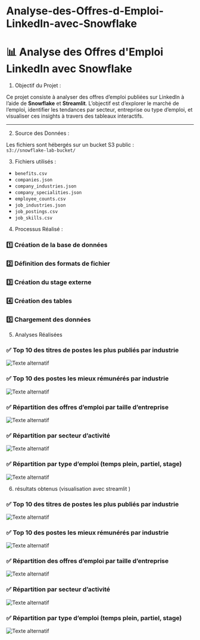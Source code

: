 # Analyse-des-Offres-d-Emploi-LinkedIn-avec-Snowflake
# 📊 Analyse des Offres d'Emploi LinkedIn avec Snowflake

1.  Objectif du Projet :

Ce projet consiste à analyser des offres d’emploi publiées sur LinkedIn à l’aide de **Snowflake** et **Streamlit**. L’objectif est d’explorer le marché de l’emploi, identifier les tendances par secteur, entreprise ou type d’emploi, et visualiser ces insights à travers des tableaux interactifs.

---

2. Source des Données :

Les fichiers sont hébergés sur un bucket S3 public :  
`s3://snowflake-lab-bucket/`


3. Fichiers utilisés :
- `benefits.csv`
- `companies.json`
- `company_industries.json`
- `company_specialities.json`
- `employee_counts.csv`
- `job_industries.json`
- `job_postings.csv`
- `job_skills.csv`



4. Processus Réalisé : 

### 1️⃣ Création de la base de données
### 2️⃣ Définition des formats de fichier
### 3️⃣ Création du stage externe
### 4️⃣ Création des tables
### 5️⃣ Chargement des données

5. Analyses Réalisées
   
  ### ✅ Top 10 des titres de postes les plus publiés par industrie
  ![Texte alternatif](résultats%20obtenus/analyse1.png)
  
 ### ✅ Top 10 des postes les mieux rémunérés par industrie
  ![Texte alternatif](résultats%20obtenus/Analyse2.png)

  ### ✅ Répartition des offres d’emploi par taille d’entreprise
   ![Texte alternatif](résultats%20obtenus/analyse3.png)
   
 ### ✅ Répartition par secteur d’activité
  ![Texte alternatif](résultats%20obtenus/analyse4.png)

  ### ✅ Répartition par type d’emploi (temps plein, partiel, stage)
  ![Texte alternatif](résultats%20obtenus/analyse5.png)

 6. résultats obtenus (visualisation avec streamlit )

### ✅ Top 10 des titres de postes les plus publiés par industrie
 ![Texte alternatif](résultats%20obtenus/visualisation1.png)
 
### ✅ Top 10 des postes les mieux rémunérés par industrie
![Texte alternatif](résultats%20obtenus/visualisation2.png)

### ✅ Répartition des offres d’emploi par taille d’entreprise
![Texte alternatif](résultats%20obtenus/visualisation3.png)

### ✅ Répartition par secteur d’activité
![Texte alternatif](résultats%20obtenus/visualisation4.png)

### ✅ Répartition par type d’emploi (temps plein, partiel, stage)
![Texte alternatif](résultats%20obtenus/visualisation5.png)



  
  

  


